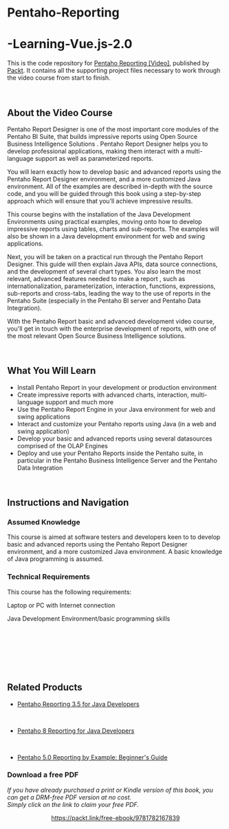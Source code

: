# Pentaho-Reporting
# -Learning-Vue.js-2.0

This is the code repository for [Pentaho Reporting [Video]](https://www.packtpub.com/big-data-and-business-intelligence/pentaho-reporting-video), published by [Packt](https://www.packtpub.com/?utm_source=github). It contains all the supporting project files necessary to work through the video course from start to finish.


 


## About the Video Course

Pentaho Report Designer is one of the most important core modules of the Pentaho BI Suite, that builds impressive reports using Open Source Business Intelligence Solutions . Pentaho Report Designer helps you to develop professional applications, making them interact with a multi-language support as well as parameterized reports.

You will learn exactly how to develop basic and advanced reports using the Pentaho Report Designer environment, and a more customized Java environment. All of the examples are described in-depth with the source code, and you will be guided through this book using a step-by-step approach which will ensure that you’ll achieve impressive results.

This course begins with the installation of the Java Development Environments using practical examples, moving onto how to develop impressive reports using tables, charts and sub-reports. The examples will also be shown in a Java development environment for web and swing applications.

Next, you will be taken on a practical run through the Pentaho Report Designer. This guide will then explain Java APIs, data source connections, and the development of several chart types. You also learn the most relevant, advanced features needed to make a report , such as internationalization, parameterization, interaction, functions, expressions, sub-reports and cross-tabs, leading the way to the use of reports in the Pentaho Suite (especially in the Pentaho BI server and Pentaho Data Integration).

With the Pentaho Report basic and advanced development video course, you'll get in touch with the enterprise development of reports, with one of the most relevant Open Source Business Intelligence solutions.


 


<H2>What You Will Learn</H2>

<DIV class=book-info-will-learn-text>

<UL>

<LI> Install Pentaho Report in your development or production environment

<LI> Create impressive reports with advanced charts, interaction, multi-language support and much more

<LI> Use the Pentaho Report Engine in your Java environment for web and swing applications

<LI> Interact and customize your Pentaho reports using Java (in a web and swing application)

<LI> Develop your basic and advanced reports using several datasources comprised of the OLAP Engines

<LI> Deploy and use your Pentaho Reports inside the Pentaho suite, in particular in the Pentaho Business Intelligence Server and the Pentaho Data Integration

</LI></UL></DIV>


 


## Instructions and Navigation

### Assumed Knowledge

This course is aimed at software testers and developers keen to  to develop basic and advanced reports using the Pentaho Report Designer environment, and a more customized Java environment. A basic knowledge of Java programming is assumed.

### Technical Requirements

This course has the following requirements:<br/>

Laptop or PC with Internet connection <br/>

Java Development Environment/basic programming skills <br/> 


 


 


 




## Related Products

* [Pentaho Reporting 3.5 for Java Developers](https://www.packtpub.com/big-data-and-business-intelligence/pentaho-reporting-35-java-developers)


 


* [Pentaho 8 Reporting for Java Developers](https://www.packtpub.com/big-data-and-business-intelligence/pentaho-8-reporting-java-developers)


 


* [Pentaho 5.0 Reporting by Example: Beginner's Guide](https://www.packtpub.com/big-data-and-business-intelligence/pentaho-50-reporting-example-beginners-guide)
### Download a free PDF

 <i>If you have already purchased a print or Kindle version of this book, you can get a DRM-free PDF version at no cost.<br>Simply click on the link to claim your free PDF.</i>
<p align="center"> <a href="https://packt.link/free-ebook/9781782167839">https://packt.link/free-ebook/9781782167839 </a> </p>